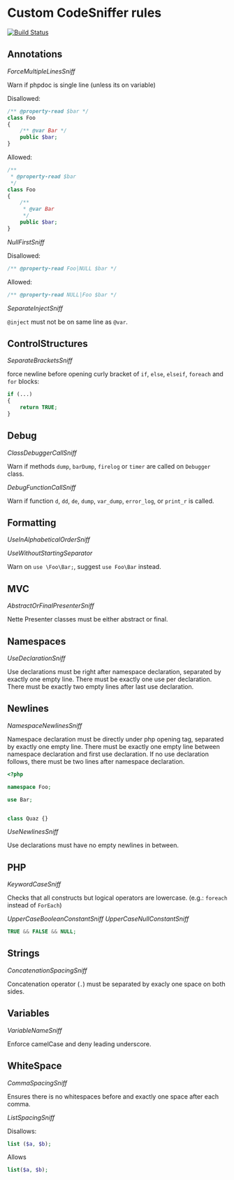 Custom CodeSniffer rules
========================

[![Build Status](https://travis-ci.org/Mikulas/code-sniffs.svg?branch=master)](https://travis-ci.org/Mikulas/code-sniffs)


Annotations
-----------

*ForceMultipleLinesSniff*

Warn if phpdoc is single line (unless its on variable)

Disallowed:
```php
/** @property-read $bar */
class Foo
{
	/** @var Bar */
	public $bar;
}
```

Allowed:
```php
/**
 * @property-read $bar
 */
class Foo
{
	/**
	 * @var Bar
	 */
	public $bar;
}
```

*NullFirstSniff*

Disallowed:
```php
/** @property-read Foo|NULL $bar */
```

Allowed:
```php
/** @property-read NULL|Foo $bar */
```

*SeparateInjectSniff*

`@inject` must not be on same line as `@var`.

ControlStructures
-----------------

*SeparateBracketsSniff*

force newline before opening curly bracket of `if`, `else`, `elseif`, `foreach` and `for` blocks:

```php
if (...)
{
 	return TRUE;
}
```

Debug
-----

*ClassDebuggerCallSniff*

Warn if methods `dump`, `barDump`, `firelog` or `timer` are called on `Debugger` class.

*DebugFunctionCallSniff*

Warn if function `d`, `dd`, `de`, `dump`, `var_dump`, `error_log`, or `print_r` is called.

Formatting
----------

*UseInAlphabeticalOrderSniff*

*UseWithoutStartingSeparator*

Warn on `use \Foo\Bar;`, suggest `use Foo\Bar` instead.

MVC
---

*AbstractOrFinalPresenterSniff*

Nette Presenter classes must be either abstract or final.

Namespaces
----------

*UseDeclarationSniff*

Use declarations must be right after namespace declaration,
separated by exactly one empty line. There must be exactly
one use per declaration. There must be exactly two empty lines
after last use declaration.

Newlines
--------

*NamespaceNewlinesSniff*

Namespace declaration must be directly under php opening tag,
separated by exactly one empty line. There must be exactly one
empty line between namespace declaration and first use declaration.
If no use declaration follows, there must be two lines after
namespace declaration.

```php
<?php

namespace Foo;

use Bar;


class Quaz {}
```

*UseNewlinesSniff*

Use declarations must have no empty newlines in between.

PHP
---

*KeywordCaseSniff*

Checks that all constructs but logical operators are lowercase.
(e.g.: `foreach` instead of `ForEach`)

*UpperCaseBooleanConstantSniff*
*UpperCaseNullConstantSniff*

```php
TRUE && FALSE && NULL;
```

Strings
-------

*ConcatenationSpacingSniff*

Concatenation operator (`.`) must be separated by exacly one
space on both sides.

Variables
---------

*VariableNameSniff*

Enforce camelCase and deny leading underscore.

WhiteSpace
----------

*CommaSpacingSniff*

Ensures there is no whitespaces before and exactly one space after each comma.

*ListSpacingSniff*

Disallows:
```php
list ($a, $b);
```

Allows
```php
list($a, $b);
```
